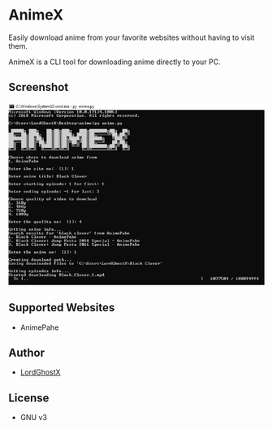 # AnimeX

Easily download anime from your favorite websites without having to visit them.

AnimeX is a CLI tool for downloading anime directly to your PC.

## Screenshot
![home](home.jpg)

## Supported Websites
* AnimePahe

## Author
* [LordGhostX](https://github.com/LordGhostX)

## License
* GNU v3
